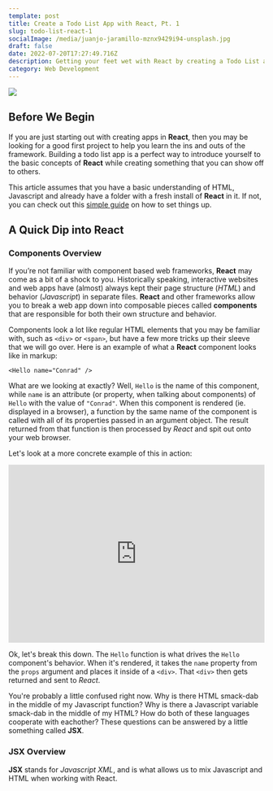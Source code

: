 ```yaml
---
template: post
title: Create a Todo List App with React, Pt. 1
slug: todo-list-react-1
socialImage: /media/juanjo-jaramillo-mznx9429i94-unsplash.jpg
draft: false
date: 2022-07-20T17:27:49.716Z
description: Getting your feet wet with React by creating a Todo List app.
category: Web Development
---
```


![](/media/juanjo-jaramillo-mznx9429i94-unsplash.jpg)

## Before We Begin

If you are just starting out with creating apps in **React**, then you may be looking for a good first project to help you learn the ins and outs of the framework. Building a todo list app is a perfect way to introduce yourself to the basic concepts of **React** while creating something that you can show off to others.

This article assumes that you have a basic understanding of HTML, Javascript and already have a folder with a fresh install of **React** in it. If not, you can check out this [simple guide](https://blog.conrad-king.dev/setting-up-react) on how to set things up.

## A Quick Dip into React

### Components Overview

If you’re not familiar with component based web frameworks, **React** may come as a bit of a shock to you. Historically speaking, interactive websites and web apps have (almost) always kept their page structure (*HTML*) and behavior (*Javascript*) in separate files. **React** and other frameworks allow you to break a web app down into composable pieces called **components** that are responsible for both their own structure and behavior.

Components look a lot like regular HTML elements that you may be familiar with, such as `<div>` or `<span>`, but have a few more tricks up their sleeve that we will go over. Here is an example of what a **React** component looks like in markup:

```
<Hello name="Conrad" />
```

What are we looking at exactly? Well, `Hello` is the name of this component, while `name` is an attribute (or property, when talking about components) of `Hello` with the value of `"Conrad"`. When this component is rendered (ie. displayed in a browser), a function by the same name of the component is called with all of its properties passed in an argument object. The result returned from that function is then processed by *React* and spit out onto your web browser. 

Let's look at a more concrete example of this in action:

<iframe height="350" style="width: 100%;" scrolling="no" title="Untitled" src="https://codepen.io/RainbowReich/embed/preview/oNqWZqX?default-tab=js%2Cresult&editable=true&theme-id=dark" frameborder="no" loading="lazy" allowtransparency="false" allowfullscreen="true">
  See the Pen <a href="https://codepen.io/RainbowReich/pen/oNqWZqX">
  Untitled</a> by Conrad King (<a href="https://codepen.io/RainbowReich">@RainbowReich</a>)
  on <a href="https://codepen.io">CodePen</a>.
</iframe>

Ok, let's break this down. The `Hello` function is what drives the `Hello` component's behavior. When it's rendered, it takes the `name` property from the `props` argument and places it inside of a `<div>`. That `<div>` then gets returned and sent to *React*.

You're probably a little confused right now. Why is there HTML smack-dab in the middle of my Javascript function? Why is there a Javascript variable smack-dab in the middle of my HTML? How do both of these languages cooperate with eachother? These questions can be answered by a little something called **JSX**.

### JSX Overview

**JSX** stands for _Javascript XML_, and is what allows us to mix Javascript and HTML when working with React.